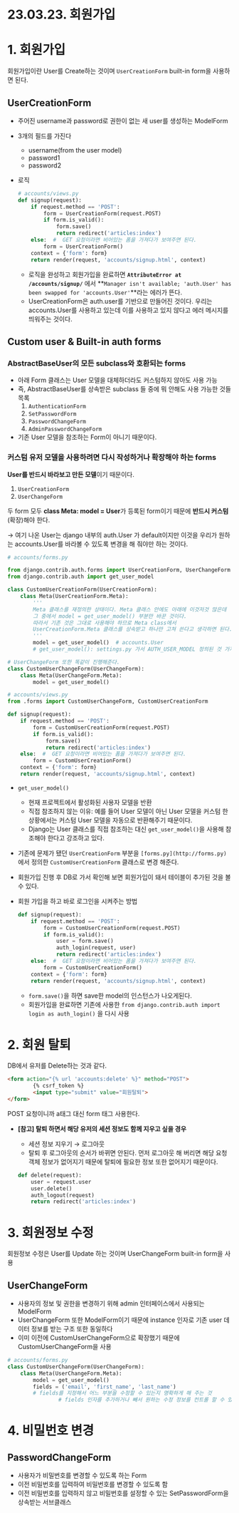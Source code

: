 # 23.03.23. 회원가입

# 1. 회원가입

회원가입이란 User를 Create하는 것이며 `UserCreationForm` built-in form을 사용하면 된다.

## UserCreationForm

- 주어진 username과 password로 권한이 없는 새 user를 생성하는 ModelForm
- 3개의 필드를 가진다
    - username(from the user model)
    - password1
    - password2
- 로직
    
    ```python
    # accounts/views.py
    def signup(request):
        if request.method == 'POST':
            form = UserCreationForm(request.POST)
            if form.is_valid():
                form.save()
                return redirect('articles:index')
        else:  #  GET 요청이라면 비어있는 폼을 가져다가 보여주면 된다.
            form = UserCreationForm()
        context = {'form': form}
        return render(request, 'accounts/signup.html', context)
    ```
    
    - 로직을 완성하고 회원가입을 완료하면 **`AttributeError at /accounts/signup/`** 에서 **`Manager isn't available; 'auth.User' has been swapped for 'accounts.User'`**라는 에러가 뜬다.
    - UserCreationForm은 auth.user를 기반으로 만들어진 것이다. 우리는 accounts.User를 사용하고 있는데 이를 사용하고 있지 않다고 에러 메시지를 띄워주는 것이다.

## Custom user & Built-in auth forms

### AbstractBaseUser의 모든 subclass와 호환되는 forms

- 아래 Form 클래스는 User 모델을 대체하더라도 커스텀하지 않아도 사용 가능
- 즉, AbstractBaseUser를 상속받은 subclass 들 중에 뭐 안해도 사용 가능한 것들 목록
    1. `AuthenticationForm`
    2. `SetPasswordForm`
    3. `PasswordChangeForm`
    4. `AdminPasswordChangeForm`
- 기존 User 모델을 참조하는 Form이 아니기 때문이다.

### 커스텀 유저 모델을 사용하려면 다시 작성하거나 확장해야 하는 forms

**User를 반드시 바라보고 만든 모델**이기 때문이다.

1. `UserCreationForm`
2. `UserChangeForm`

두 form 모두 **class Meta: model = User**가 등록된 form이기 때문에 **반드시 커스텀**(확장)해야 한다.

→ 여기 나온 User는 django 내부의 auth.User 가 default이지만 이것을 우리가 원하는 accounts.User를 바라볼 수 있도록 변경을 해 줘야만 하는 것이다.

```python
# accounts/forms.py

from django.contrib.auth.forms import UserCreationForm, UserChangeForm
from django.contrib.auth import get_user_model

class CustomUserCreationForm(UserCreationForm):
    class Meta(UserCreationForm.Meta):
        '''
        Meta 클래스를 재정의한 상태이다. Meta 클래스 안에도 아래에 이것저것 많은데
        그 중에서 model = get_user_model() 부분만 바꾼 것이다.
        따라서 기존 것은 그대로 사용해야 하므로 Meta class에서 
        UserCreationForm.Meta 클래스를 상속받고 하나만 고쳐 쓴다고 생각하면 된다.
        '''
        model = get_user_model()  # accounts.User
        # get_user_model(): settings.py 가서 AUTH_USER_MODEL 정의된 것 가져온다.

# UserChangeForm 또한 똑같이 진행해준다.
class CustomUserChangeForm(UserChangeForm):
    class Meta(UserChangeForm.Meta):
        model = get_user_model()
```

```python
# accounts/views.py
from .forms import CustomUserChangeForm, CustomUserCreationForm

def signup(request):
    if request.method == 'POST':
        form = CustomUserCreationForm(request.POST)
        if form.is_valid():
            form.save()
            return redirect('articles:index')
    else:  #  GET 요청이라면 비어있는 폼을 가져다가 보여주면 된다.
        form = CustomUserCreationForm()
    context = {'form': form}
    return render(request, 'accounts/signup.html', context)
```

- `get_user_model()`
    - 현재 프로젝트에서 활성화된 사용자 모델을 반환
    - 직접 참조하지 않는 이유: 예를 들어 User 모델이 아닌 User 모델을 커스텀 한 상황에서는 커스텀 User 모델을 자동으로 반환해주기 때문이다.
    - Django는 User 클래스를 직접 참조하는 대신 `get_user_model()`을 사용해 참조해야 한다고 강조하고 있다.
- 기존에 문제가 됐던 `UserCreationForm` 부분을 `[forms.py](http://forms.py)` 에서 정의한 `CustomUserCreationForm` 클래스로 변경 해준다.
- 회원가입 진행 후 DB로 가서 확인해 보면 회원가입이 돼서 테이블이 추가된 것을 볼 수 있다.
- 회원 가입을 하고 바로 로그인을 시켜주는 방법
    
    ```python
    def signup(request):
        if request.method == 'POST':
            form = CustomUserCreationForm(request.POST)
            if form.is_valid():
                user = form.save()
                auth_login(request, user)
                return redirect('articles:index')
        else:  #  GET 요청이라면 비어있는 폼을 가져다가 보여주면 된다.
            form = CustomUserCreationForm()
        context = {'form': form}
        return render(request, 'accounts/signup.html', context)
    ```
    
    - `form.save()`을 하면 save한 model의 인스턴스가 나오게된다.
    - 회원가입을 완료하면 기존에 사용한 `from django.contrib.auth import login as auth_login()` 을 다시 사용

# 2. 회원 탈퇴

DB에서 유저를 Delete하는 것과 같다.

```html
<form action="{% url 'accounts:delete' %}" method="POST">
        {% csrf_token %}
        <input type="submit" value="회원탈퇴">
</form>
```

POST 요청이니까 a태그 대신 form 태그 사용한다.

- **[참고] 탈퇴 하면서 해당 유저의 세션 정보도 함께 지우고 싶을 경우**
    - 세션 정보 지우기 → 로그아웃
    - 탈퇴 후 로그아웃의 순서가 바뀌면 안된다. 먼저 로그아웃 해 버리면 해당 요청 객체 정보가 없어지기 때문에 탈퇴에 필요한 정보 또한 없어지기 때문이다.
    
    ```python
    def delete(request):
        user = request.user
        user.delete()
        auth_logout(request)
        return redirect('articles:index')
    ```
    

# 3. 회원정보 수정

회원정보 수정은 User를 Update 하는 것이며 UserChangeForm built-in form을 사용

## UserChangeForm

- 사용자의 정보 및 권한을 변경하기 위해 admin 인터페이스에서 사용되는 ModelForm
- UserChangeForm 또한 ModelForm이기 때문에  instance 인자로 기존 user 데이터 정보를 받는 구조 또한 동일하다
- 이미 이전에 CustomUserChangeForm으로 확장했기 때문에 CustomUserChangeForm을 사용

```python
# accounts/forms.py 
class CustomUserChangeForm(UserChangeForm):
    class Meta(UserChangeForm.Meta):
        model = get_user_model()
        fields = ('email', 'first_name', 'last_name')
        # fields를 지정해서 어느 부분을 수정할 수 있는지 명확하게 해 주는 것
				# fields 인자를 추가하거나 빼서 원하는 수정 정보를 컨트롤 할 수 있다.
```

# 4. 비밀번호 변경

## PasswordChangeForm

- 사용자가 비밀번호를 변경할 수 있도록 하는 Form
- 이전 비밀번호를 입력하여 비밀번호를 변경할 수 있도록 함
- 이전 비밀번호를 입력하지 않고 비밀번호를 설정할 수 있는 SetPasswordForm을 상속받는 서브클래스